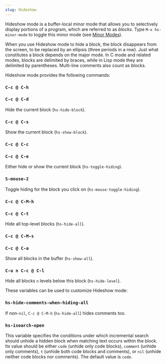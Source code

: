 ```yaml
---
slug: Hideshow
---
```


Hideshow mode is a buffer-local minor mode that allows you to selectively display portions of a program, which are referred to as *blocks*. Type `M-x hs-minor-mode` to toggle this minor mode (see [Minor Modes](Minor-Modes)).

When you use Hideshow mode to hide a block, the block disappears from the screen, to be replaced by an ellipsis (three periods in a row). Just what constitutes a block depends on the major mode. In C mode and related modes, blocks are delimited by braces, while in Lisp mode they are delimited by parentheses. Multi-line comments also count as blocks.

Hideshow mode provides the following commands:

### `C-c @ C-h`

### `C-c @ C-d`

Hide the current block (`hs-hide-block`).

### `C-c @ C-s`

Show the current block (`hs-show-block`).

### `C-c @ C-c`

### `C-c @ C-e`

Either hide or show the current block (`hs-toggle-hiding`).

### `S-mouse-2`

Toggle hiding for the block you click on (`hs-mouse-toggle-hiding`).

### `C-c @ C-M-h`

### `C-c @ C-t`

Hide all top-level blocks (`hs-hide-all`).

### `C-c @ C-M-s`

### `C-c @ C-a`

Show all blocks in the buffer (`hs-show-all`).

### `C-u n C-c @ C-l`

Hide all blocks `n` levels below this block (`hs-hide-level`).

These variables can be used to customize Hideshow mode:

### `hs-hide-comments-when-hiding-all`

If non-`nil`, `C-c @ C-M-h` (`hs-hide-all`) hides comments too.

### `hs-isearch-open`

This variable specifies the conditions under which incremental search should unhide a hidden block when matching text occurs within the block. Its value should be either `code` (unhide only code blocks), `comment` (unhide only comments), `t` (unhide both code blocks and comments), or `nil` (unhide neither code blocks nor comments). The default value is `code`.
